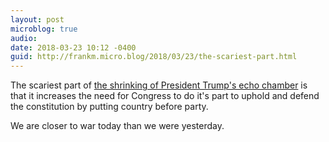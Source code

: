 ```yaml
---
layout: post
microblog: true
audio: 
date: 2018-03-23 10:12 -0400
guid: http://frankm.micro.blog/2018/03/23/the-scariest-part.html
---
```

The scariest part of [the shrinking of President Trump's echo chamber](https://www.npr.org/2018/03/22/594363877/trump-names-john-bolton-as-national-security-adviser) is that it increases the need for Congress to do it's part to uphold and defend the constitution by putting country before party. 

We are closer to war today than we were yesterday.
